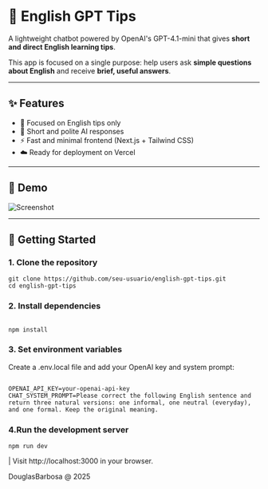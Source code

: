 # 🧠 English GPT Tips

A lightweight chatbot powered by OpenAI's GPT-4.1-mini that gives **short and direct English learning tips**.

This app is focused on a single purpose: help users ask **simple questions about English** and receive **brief, useful answers**.

---

## ✨ Features

- 🎯 Focused on English tips only  
- 💬 Short and polite AI responses  
- ⚡ Fast and minimal frontend (Next.js + Tailwind CSS)  
- ☁️ Ready for deployment on Vercel

---

## 📸 Demo

![Screenshot](#)

---

## 🚀 Getting Started

### 1. Clone the repository

```
git clone https://github.com/seu-usuario/english-gpt-tips.git
cd english-gpt-tips

```
### 2. Install dependencies

```

npm install

```

### 3. Set environment variables
Create a .env.local file and add your OpenAI key and system prompt:

```

OPENAI_API_KEY=your-openai-api-key
CHAT_SYSTEM_PROMPT=Please correct the following English sentence and return three natural versions: one informal, one neutral (everyday), and one formal. Keep the original meaning.

```

### 4.Run the development server
``` 
npm run dev
```

| Visit http://localhost:3000 in your browser.

DouglasBarbosa @ 2025